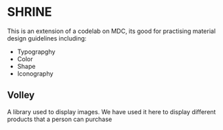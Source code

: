 # SHRINE
This is an extension of a codelab on MDC, its good for practising material design guidelines including:
- Typograpghy
- Color
- Shape
- Iconography
## Volley
A library used to display images.
We have used it here to display different products that a person can purchase
